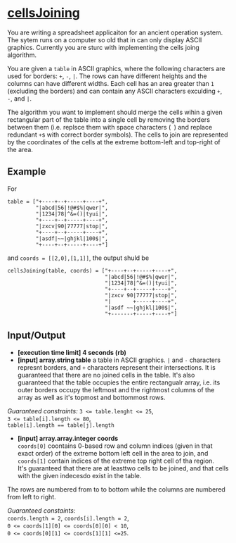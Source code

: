 # [cellsJoining](https://app.codesignal.com/arcade/code-arcade/secret-archives/n6KRaxBdcFv5JjQgM)


You are writing a spreadsheet applicaiton for an ancient operation system. The sytem runs on a computer so old that in can only display ASCII graphics. Currently you are sturc with implementing the cells joing algorithm.

You are given a `table` in ASCII graphics, where the following characters are used for borders: `+`, `-`, `|`. The rows can have different heights and the columns can have different widths. Each cell has an area greater than `1` (excluding the borders) and can contain any ASCII characters exculding `+`, `-`, and `|`.

The algorithm you want to implement should merge the cells wihin a given rectangular part of the table into a single cell by removing the borders between them (i.e. replsce them with space characters (` `) and replace redundant `+`s with correct border symbols). The cells to join are represented by the coordinates of the cells at the extreme bottom-left and top-right of the area.

## Example

For

```
table = ["+----+--+-----+----+",
         "|abcd|56|!@#$%|qwer|",
         "|1234|78|^&=()|tyui|",
         "+----+--+-----+----+",
         "|zxcv|90|77777|stop|",
         "+----+--+-----+----+",
         "|asdf|~~|ghjkl|100$|",
         "+----+--+-----+----+"]
```

and `coords = [[2,0],[1,1]]`, the output shuld be

```
cellsJoining(table, coords) = ["+----+--+-----+----+",
                               "|abcd|56|!@#$%|qwer|",
                               "|1234|78|^&=()|tyui|",
                               "+----+--+-----+----+",
                               "|zxcv 90|77777|stop|",
                               "|       +-----+----+",
                               "|asdf ~~|ghjkl|100$|",
                               "+-------+-----+----+"]
```

## Input/Output

- **[execution time limit] 4 seconds (rb)**
- **[input] array.string table**
a table in ASCII graphics. `|` and `-` characters represnt borders, and `+` characters represent their intersections. It is guaranteed that there are no joined cells in the table. It's also guaranteed that the table occupies the entire rectangualr array, i.e. its outer borders occupy the leftmost and the rightmost columns of the array as well as it's topmost and bottommost rows.

 *Guaranteed constraints:*
 `3 <= table.lenght <= 25`,  
 `3 <= table[i].length <= 80`,   
 `table[i].length == table[j].length`

 - **[input] array.array.integer coords**  
 `coords[0]` coontains 0-based row and column indices (given in that exact order) of the extreme bottom left cell in the area to join, and `coords[1]` contain indices of the extreme top right cell of tha region.  
 It's guaranteed that there are at leasttwo cells to be joined, and that cells with the given indecesdo exist in the table.

 The rows are numbered from to to bottom while the columns are numbered from left to right.

 *Guaranteed constaints:*  
 `coords.length = 2`, 
 `coords[i].length = 2`,    
 `0 <= coords[1][0] <= coords[0][0] < 10`,  
 `0 <= coords[0][1] <= coords[1][1] <=25`. 